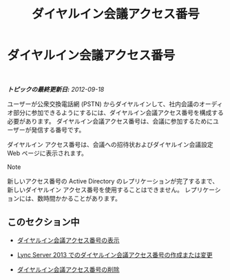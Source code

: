 ﻿---
title: ダイヤルイン会議アクセス番号
TOCTitle: ダイヤルイン会議アクセス番号
ms:assetid: 28def7d3-d584-4ae4-bb2a-918cb0b96c37
ms:mtpsurl: https://technet.microsoft.com/ja-jp/library/JJ688002(v=OCS.15)
ms:contentKeyID: 49886889
ms.date: 05/19/2016
mtps_version: v=OCS.15
ms.translationtype: HT
---

# ダイヤルイン会議アクセス番号

 

_**トピックの最終更新日:** 2012-09-18_

ユーザーが公衆交換電話網 (PSTN) からダイヤルインして、社内会議のオーディオ部分に参加できるようにするには、ダイヤルイン会議アクセス番号を構成する必要があります。 ダイヤルイン会議アクセス番号は、会議に参加するためにユーザーが発信する番号です。

ダイヤルイン アクセス番号は、会議への招待状およびダイヤルイン会議設定 Web ページに表示されます。

> [!NOTE]
> 新しいアクセス番号の Active Directory のレプリケーションが完了するまで、新しいダイヤルイン アクセス番号を使用することはできません。 レプリケーションには、数時間かかることがあります。


## このセクション中

  - [ダイヤルイン会議アクセス番号の表示](lync-server-2013-view-dial-in-conferencing-access-numbers.md)

  - [Lync Server 2013 でのダイヤルイン会議アクセス番号の作成または変更](lync-server-2013-create-or-modify-a-dial-in-conferencing-access-number.md)

  - [ダイヤルイン会議アクセス番号の削除](lync-server-2013-delete-a-dial-in-conferencing-access-number.md)

